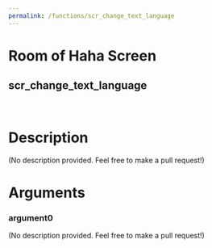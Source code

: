 ```yaml
---
permalink: /functions/scr_change_text_language
---
```

# Room of Haha Screen  
## scr_change_text_language  
&nbsp;  
# Description  
(No description provided. Feel free to make a pull request!) 
&nbsp;  
# Arguments
### argument0
(No description provided. Feel free to make a pull request!)
&nbsp;  


